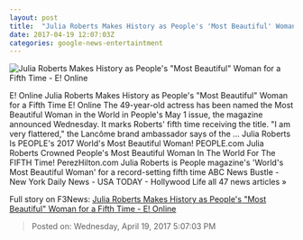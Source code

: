 ```yaml
---
layout: post
title:  "Julia Roberts Makes History as People's 'Most Beautiful' Woman for a Fifth Time - E! Online"
date: 2017-04-19 12:07:03Z
categories: google-news-entertaintment
---
```


![Julia Roberts Makes History as People's "Most Beautiful" Woman for a Fifth Time - E! Online](http://akns-images.eonline.com/eol_images/Entire_Site/2017319/rs_600x600-170419045658-600.julia-roberts-people-most-beautiful.41917.jpg?downsize=450:*&crop=450:350;left,top)

E! Online Julia Roberts Makes History as People's "Most Beautiful" Woman for a Fifth Time E! Online The 49-year-old actress has been named the Most Beautiful Woman in the World in People's May 1 issue, the magazine announced Wednesday. It marks Roberts' fifth time receiving the title. "I am very flattered," the Lancôme brand ambassador says of the ... Julia Roberts Is PEOPLE's 2017 World's Most Beautiful Woman! PEOPLE.com Julia Roberts Crowned People's Most Beautiful Woman In The World For The FIFTH Time! PerezHilton.com Julia Roberts is People magazine's 'World's Most Beautiful Woman' for a record-setting fifth time ABC News Bustle - New York Daily News - USA TODAY - Hollywood Life all 47 news articles »


Full story on F3News: [Julia Roberts Makes History as People's "Most Beautiful" Woman for a Fifth Time - E! Online](http://www.f3nws.com/n/TeHHjF)

> Posted on: Wednesday, April 19, 2017 5:07:03 PM

